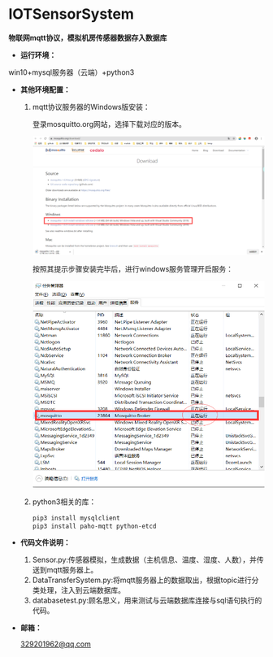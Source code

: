 # IOTSensorSystem
**物联网mqtt协议，模拟机房传感器数据存入数据库**

+ **运行环境：**

win10+mysql服务器（云端）+python3

+ **其他环境配置：**

  1. mqtt协议服务器的Windows版安装：

     登录mosquitto.org网站，选择下载对应的版本。

     ![](pic\安装mqtt协议服务器.png)

     按照其提示步骤安装完毕后，进行windows服务管理开启服务：

     ![](pic\开启服务.png)

  2. python3相关的库：

     ```shell
     pip3 install mysqlclient
     pip3 install paho-mqtt python-etcd
     ```

     

+ **代码文件说明：**

  1. Sensor.py:传感器模拟，生成数据（主机信息、温度、湿度、人数），并传送到mqtt服务器上。
  2. DataTransferSystem.py:将mqtt服务器上的数据取出，根据topic进行分类处理，注入到云端数据库。
  3. databasetest.py:顾名思义，用来测试与云端数据库连接与sql语句执行的代码。

+ **邮箱：**

  329201962@qq.com

  





